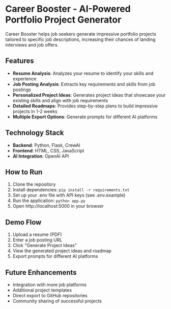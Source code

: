 # Career Booster - AI-Powered Portfolio Project Generator

Career Booster helps job seekers generate impressive portfolio projects tailored to specific job descriptions, increasing their chances of landing interviews and job offers.

## Features

- **Resume Analysis**: Analyzes your resume to identify your skills and experience
- **Job Posting Analysis**: Extracts key requirements and skills from job postings
- **Personalized Project Ideas**: Generates project ideas that showcase your existing skills and align with job requirements
- **Detailed Roadmaps**: Provides step-by-step plans to build impressive projects in 1-2 weeks
- **Multiple Export Options**: Generate prompts for different AI platforms

## Technology Stack

- **Backend**: Python, Flask, CrewAI
- **Frontend**: HTML, CSS, JavaScript
- **AI Integration**: OpenAI API

## How to Run

1. Clone the repository
2. Install dependencies: `pip install -r requirements.txt`
3. Set up your .env file with API keys (see .env.example)
4. Run the application: `python app.py`
5. Open http://localhost:5000 in your browser

## Demo Flow

1. Upload a resume (PDF)
2. Enter a job posting URL
3. Click "Generate Project Ideas"
4. View the generated project ideas and roadmap
5. Export prompts for different AI platforms

## Future Enhancements

- Integration with more job platforms
- Additional project templates
- Direct export to GitHub repositories
- Community sharing of successful projects 